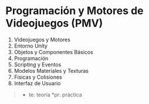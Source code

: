 # Programación y Motores de Videojuegos (PMV)

1. Videojuegos y Motores
2. Entorno Unity
3. Objetos y Componentes Básicos
4. Programación
5. Scripting y Eventos
6. Modelos Materiales y Texturas
7. Físicas y Colisiones
8. Interfaz de Usuario

> * te: teoría
> *pr: práctica

